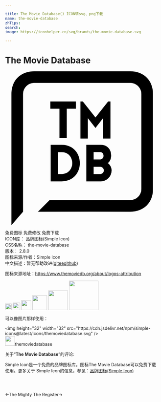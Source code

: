 ```yaml
---

title: The Movie Database() ICON转svg、png下载
name: the-movie-database
zhTips: 
search: 
image: https://iconhelper.cn/svg/brands/the-movie-database.svg

---
```


# The Movie Database  <small style="font-size: 60%;font-weight: 100"></small>

<div id="svg" class="svg-wrap">
<svg role="img" xmlns="http://www.w3.org/2000/svg" viewBox="0 0 24 24"><title>The Movie Database icon</title><path d="M19.491 21.899c2.106 0 3.531-1.424 3.531-3.531V3.531C23.022 1.425 21.598 0 19.491 0H4.509C2.403 0 .978 1.424.978 3.531V24l1.809-2.101V3.531a1.721 1.721 0 0 1 1.719-1.719h14.982c.949.002 1.718.77 1.719 1.719v14.837a1.721 1.721 0 0 1-1.719 1.719H6.92l-1.81 1.812-.011-.014zM8.787 11.466H7.09v5.698h1.697c3.793 0 3.793-5.698 0-5.698zm0 4.559h-.551v-3.419h.551c2.215 0 2.215 3.418 0 3.418zM8.456 10.389h1.139V5.83h1.418V4.699H7.037V5.83h1.419v4.559zM14.063 7.201l-1.971-2.502h-.366v5.785h1.156v-3.18l1.182 1.531 1.183-1.531-.008 3.18h1.156V4.699h-.36l-1.971 2.502zM15.983 14.315c.358-.247.51-.689.526-1.124.023-1.004-.606-1.729-1.617-1.729h-2.255v5.706h2.255a1.695 1.695 0 0 0 1.681-1.694v-.02-.008c0-.466-.231-.878-.585-1.127l-.004-.003zm-2.204-1.714h1.013c.327 0 .526.255.526.573a.533.533 0 0 1-.526.574h-1.013V12.6zm1.013 3.427h-1.013v-1.139h1.027c.309 0 .559.25.559.559v.014a.566.566 0 0 1-.566.566h-.001z"/></svg>
</div>
<detail full-name='the-movie-database'></detail>

<div class="detail-page">
<p>
<span><span class="badge-success badge">免费图标</span> <span class="badge-success badge">免费修改</span>  <span class="badge-success badge">免费下载</span> </span>
<br/>
<span>
ICON库：
<span class="badge-secondary badge">品牌图标(Simple Icon)</span> 
</span>
<br/>
<span>
CSS名称：
<span class="badge-secondary badge">the-movie-database</span> 
</span>

<br/>
<span>
版本：
<span class="badge-secondary badge">2.8.0</span> 
</span>
<br/>
<span>图标来源/作者：<span class="badge-light badge">Simple Icon</span></span> 
<br/>
<span class="zh-detail">中文描述：暂无<span class="help-link"><span>帮助改进</span>(<a href="https://gitee.com/liuwave/icon-helper/edit/master/json/brands/the-movie-database.json" target="_blank" rel="noopener noreferrer">gitee</a><a href="https://github.com/liuwave/icon-helper/edit/master/json/brands/the-movie-database.json" target="_blank" rel="noopener noreferrer">github</a></span>)</span><br/>
</p>
</div><div class="description description alert alert-light"><p>图标来源地址：<a href="https://www.themoviedb.org/about/logos-attribution" target="_blank" rel="noopener noreferrer">https://www.themoviedb.org/about/logos-attribution</a></p></div>
<div class="alert alert-dark">
<img height="21" width="21" src="https://cdn.jsdelivr.net/npm/simple-icons@latest/icons/themoviedatabase.svg" />
<img height="24" width="24" src="https://cdn.jsdelivr.net/npm/simple-icons@latest/icons/themoviedatabase.svg" />
<img height="32" width="32" src="https://cdn.jsdelivr.net/npm/simple-icons@latest/icons/themoviedatabase.svg" />
<img height="48" width="48" src="https://cdn.jsdelivr.net/npm/simple-icons@latest/icons/themoviedatabase.svg" />
<img height="64" width="64" src="https://cdn.jsdelivr.net/npm/simple-icons@latest/icons/themoviedatabase.svg" />
<img height="96" width="96" src="https://cdn.jsdelivr.net/npm/simple-icons@latest/icons/themoviedatabase.svg" />

</div>
<div>
  <p>可以像图片那样使用：    
  </p>
  <div class="alert alert-primary" style="font-size: 14px">
    &lt;img height="32" width="32" src="https://cdn.jsdelivr.net/npm/simple-icons@latest/icons/themoviedatabase.svg" /&gt;
    <copy-btn content='<img height="32" width="32" src="https://cdn.jsdelivr.net/npm/simple-icons@latest/icons/themoviedatabase.svg" />'></copy-btn>
  </div>
  <div class="alert alert-secondary">
    <img height="32" width="32" src="https://cdn.jsdelivr.net/npm/simple-icons@latest/icons/themoviedatabase.svg" />themoviedatabase
    <copy-btn content="themoviedatabase" btn-title="复制图标名称"></copy-btn>
  </div>
</div>
<div class="icon-detail__container">
<p>关于“<b>The Movie Database</b>”的评论:</p>
</div>
<Vssue title="关于“The Movie Database”的评论" />
<div><p>Simple Icon是一个免费的品牌图标库。图标The Movie Database可以免费下载使用。更多关于  Simple Icon的信息，参见：<a target="_blank" href="https://iconhelper.cn/brands.html">品牌图标(Simple Icon)</a>
</p></div>


<div style="padding:2rem 0 " class="page-nav"><p class="inner"><span class="prev">←<router-link to="/icon/the-mighty.html">The Mighty</router-link></span> <span class="next"><router-link to="/icon/the-register.html">The Register</router-link>→</span></p></div>
